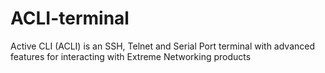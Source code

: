 # ACLI-terminal
Active CLI (ACLI) is an SSH, Telnet and Serial Port terminal with advanced features for interacting with Extreme Networking products
